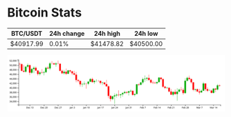 # Bitcoin Stats

BTC/USDT|24h change|24h high|24h low|
|---|---|---|---|
|$40917.99|0.01%|$41478.82|$40500.00|

<img src="./chart.svg">
